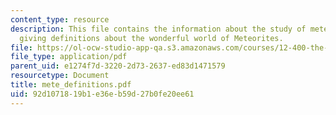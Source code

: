 ```yaml
---
content_type: resource
description: This file contains the information about the study of meteorites and
  giving definitions about the wonderful world of Meteorites.
file: https://ol-ocw-studio-app-qa.s3.amazonaws.com/courses/12-400-the-solar-system-spring-2006/92d1071819b1e36eb59d27b0fe20ee61_mete_definitions.pdf
file_type: application/pdf
parent_uid: e1274f7d-3220-2d73-2637-ed83d1471579
resourcetype: Document
title: mete_definitions.pdf
uid: 92d10718-19b1-e36e-b59d-27b0fe20ee61
---
```

